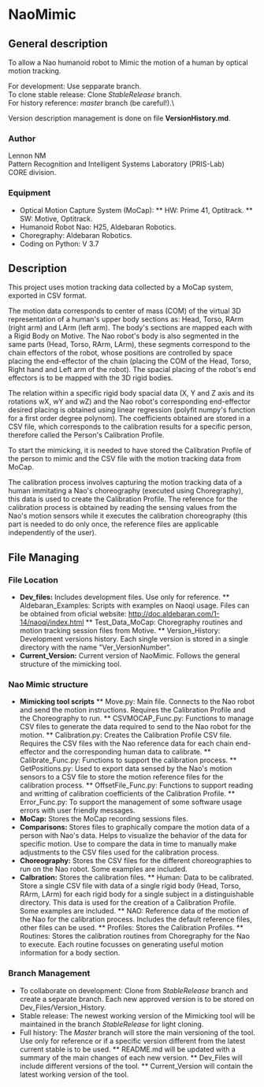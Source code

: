# NaoMimic
## General description
To allow a Nao humanoid robot to Mimic the motion of a human by optical motion tracking.

For development: Use sepparate branch.\
To clone stable release: Clone *StableRelease* branch.\
For history reference: *master* branch (be careful!).\

Version description management is done on file **VersionHistory.md**.

### Author
Lennon NM\
Pattern Recognition and Intelligent Systems Laboratory (PRIS-Lab)\
CORE division. 

### Equipment
* Optical Motion Capture System (MoCap): 
** HW: Prime 41, Optitrack.
** SW: Motive, Optitrack.
* Humanoid Robot Nao: H25, Aldebaran Robotics.
* Choregraphy: Aldebaran Robotics.
* Coding on Python: V 3.7

## Description
This project uses motion tracking data collected by a MoCap system, exported in CSV format.

The motion data corresponds to center of mass (COM) of the virtual 3D representation of a human's upper body sections as: Head, Torso, RArm (right arm) and LArm (left arm). The body's sections are mapped each with a Rigid Body on Motive. The Nao robot's body is also segmented in the same parts (Head, Torso, RArm, LArm), these segments correspond to the chain effectors of the robot, whose positions are controlled by space placing the end-effector of the chain (placing the COM of the Head, Torso, Right hand and Left arm of the robot). The spacial placing of the robot's end effectors is to be mapped with the 3D rigid bodies.

The relation within a specific rigid body spacial data (X, Y and Z axis and its rotations wX, wY and wZ) and the Nao robot's corresponding end-effector desired placing is obtained using linear regression (polyfit numpy's function for a first order degree polynom). The coefficients obtained are stored in a CSV file, which corresponds to the calibration results for a specific person, therefore called the Person's Calibration Profile.

To start the mimicking, it is needed to have stored the Calibration Profile of the person to mimic and the CSV file with the motion tracking data from MoCap.

The calibration process involves capturing the motion tracking data of a human immitating a Nao's choreography (executed using Choregraphy), this data is used to create the Calibration Profile. The reference for the calibration process is obtained by reading the sensing values from the Nao's motion sensors while it executes the calibration choreography (this part is needed to do only once, the reference files are applicable independently of the user).

## File Managing
### File Location
* **Dev_files:** Includes development files. Use only for reference.
** Aldebaran_Examples: Scripts with examples on Naoqi usage. Files can be obtained from oficial website: http://doc.aldebaran.com/1-14/naoqi/index.html
** Test_Data_MoCap: Choregraphy routines and motion tracking session files from Motive.
** Version_History: Development versions history. Each single version is stored in a single directory with the name "Ver_VersionNumber".
* **Current_Version:** Current version of NaoMimic. Follows the general structure of the mimicking tool.

### Nao Mimic structure
* **Mimicking tool scripts**
** Move.py: Main file. Connects to the Nao robot and send the motion instructions. Requires the Calibration Profile and the Choreography to run.
** CSVMOCAP_Func.py: Functions to manage CSV files to generate the data required to send to the Nao robot for the motion.
** Calibration.py: Creates the Calibration Profile CSV file. Requires the CSV files with the Nao reference data for each chain end-effector and the corresponding human data to calibrate.
** Calibrate_Func.py: Functions to support the calibration process.
** GetPositions.py: Used to export data sensed by the Nao's motion sensors to a CSV file to store the motion reference files for the calibration process.
** OffsetFile_Func.py: Functions to support reading and writting of calibration coefficients of the Calibration Profile.
** Error_Func.py: To support the management of some software usage errors with user friendly messages.
* **MoCap:** Stores the MoCap recording sessions files. 
* **Comparisons:** Stores files to graphically compare the motion data of a person with Nao's data. Helps to visualize the behavior of the data for specific motion. Use to compare the data in time to manually make adjustments to the CSV files used for the calibration process.
* **Choreography:** Stores the CSV files for the different choreographies to run on the Nao robot. Some examples are included.
* **Calbration:** Stores the calibration files.
** Human: Data to be calibrated. Store a single CSV file with data of a single rigid body (Head, Torso, RArm, LArm) for each rigid body for a single subject in a distinguishable directory. This data is used for the creation of a Calibration Profile. Some examples are included.
** NAO: Reference data of the motion of the Nao for the calibration process. Includes the default reference files, other files can be used.
** Profiles: Stores the Calibration Profiles.
** Routines: Stores the calibration routines from Choregraphy for the Nao to execute. Each routine focusses on generating useful motion information for a body section.

### Branch Management
* To collaborate on development: Clone from *StableRelease* branch and create a separate branch. Each new approved version is to be stored on Dev_Files/Version_History. 
* Stable release: The newest working version of the Mimicking tool will be maintained in the branch *StableRelease* for light cloning. 
* Full history: The *Master* branch will store the main versioning of the tool. Use only for reference or if a specific version different from the latest current stable is to be used.
** README.md will be updated with a summary of the main changes of each new version.
** Dev_Files will include different versions of the tool.
** Current_Version will contain the latest working version of the tool.
